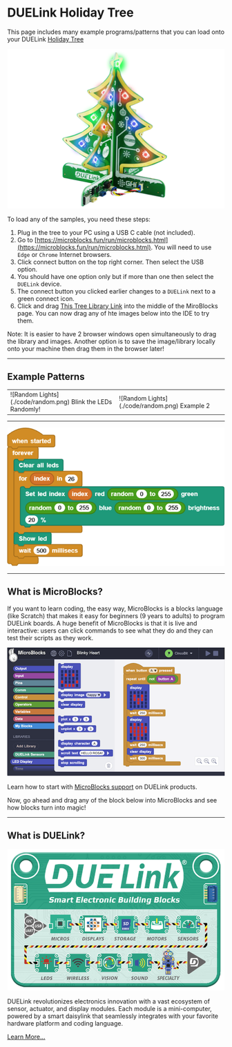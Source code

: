 # DUELink Holiday Tree

This page includes many example programs/patterns that you can load onto your DUELink [Holiday Tree](https://www.duelink.com/docs/products/sptree-b)

![Holiday Tree](./img/sptree-b-1.png)

To load any of the samples, you need these steps:
1. Plug in the tree to your PC using a USB C cable (not included).
2. Go to [https://microblocks.fun/run/microblocks.html](https://microblocks.fun/run/microblocks.html). You will need to use `Edge` or `Chrome` Internet browsers.
3. Click connect button on the top right corner. Then select the USB option.
4. You should have one option only but if more than one then select the `DUELink` device.
5. The connect button you clicked earlier changes to a `DUELink` next to a green connect icon.
6. Click and drag [This Tree Library Link](https://www.duelink.com/code/driver/microblocks/holiday-tree.ubl) into the middle of the MiroBlocks page.
You can now drag any of hte images below into the IDE to try them.

Note: It is easier to have 2 browser windows open simultaneously to drag the library and images. Another option is to save the image/library locally onto your machine then drag them in the browser later!

---

## Example Patterns

<table>
<td width='50%'>
    ![Random Lights](./code/random.png)
    Blink the LEDs Randomly!
</td>
<td width='50%'>
    ![Random Lights](./code/random.png)
    Example 2
</td>
</table>

---



![Random Lights](./code/random.png)

---

## What is MicroBlocks?

If you want to learn coding, the easy way, MicroBlocks is a blocks language (like Scratch) that makes it easy for beginners (9 years to adults) to program DUELink boards. A huge benefit of MicroBlocks is that it is live and interactive: users can click commands to see what they do and they can test their scripts as they work.

![MicroBlcoks](./img/microblocks-sample.png)

Learn how to start with [MicroBlocks support](https://www.duelink.com/docs/language/microblocks) on DUELink products.

Now, go ahead and drag any of the block below into MicroBlocks and see how blocks turn into magic!

---

## What is DUELink?

![DUELink Intro](./img/duelink-intro.png)


DUELink revolutionizes electronics innovation with a vast ecosystem of sensor, actuator, and display modules. Each module is a mini-computer, powered by a smart daisylink that seamlessly integrates with your favorite hardware platform and coding language.


[Learn More...](https://www.duelink.com/docs/what-is)